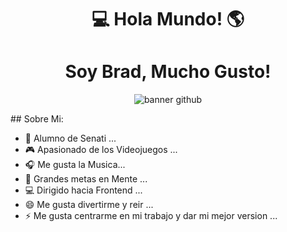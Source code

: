 <h1 align="center">💻 Hola Mundo! 🌎</h1>
<h1 align="center">Soy Brad, Mucho Gusto!</h1>
<div align="center">
  
![banner github](https://github.com/neydan-19/neydan-19/assets/104794554/fc97a58a-d768-4283-84a9-dce97c0be5d3)

</div>
## Sobre Mi:

- 🔷 Alumno de Senati ...
- 🎮 Apasionado de los Videojuegos ...
- 🎧 Me gusta la Musica...
- 💬 Grandes metas en Mente ...
- 💻 Dirigido hacia Frontend ...
- 😄 Me gusta divertirme y reir ...
- ⚡ Me gusta centrarme en mi trabajo y dar mi mejor version ...

